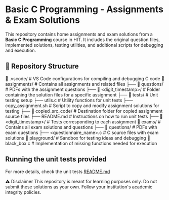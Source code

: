 # Basic C Programming - Assignments & Exam Solutions

This repository contains home assignments and exam solutions from a **Basic C Programming** course in HIT. 
It includes the original question files, implemented solutions, testing utilities, and additional scripts for debugging and execution.

## 📂 Repository Structure
📁 .vscode/ # VS Code configurations for compiling and debugging C code 
📁 assignments/ # Contains all assignments and related files 
├── 📁 questions/ # PDFs with the assignment questions 
├── 📁 <digit_timestamp>/ # Folder containing the solution files for a specific assignment 
├── 📁 tests/ # Unit testing setup 
├── utils.c # Utility functions for unit tests 
├── copy_assignment.sh # Script to copy and modify assignment solutions for testing 
├── 📁 copied_src_code/ # Destination folder for copied assignment source files 
├── README.md # Instructions on how to run unit tests 
├── 📁 <digit_timestamp>/ # Tests corresponding to each assignment
📁 exams/ # Contains all exam solutions and questions 
├── 📁 questions/ # PDFs with exam questions 
├── <questionnaire_name>.c # C source files with exam solutions 
📁 playground/ # Sandbox for testing ideas and debugging 
📄 black_box.c # Implementation of missing functions needed for execution 

## Running the unit tests provided
For more details, check the unit tests [README.md](/assignments/tests/README.md)

⚠️ Disclaimer
This repository is meant for learning purposes only. Do not submit these solutions as your own. Follow your institution's academic integrity policies.